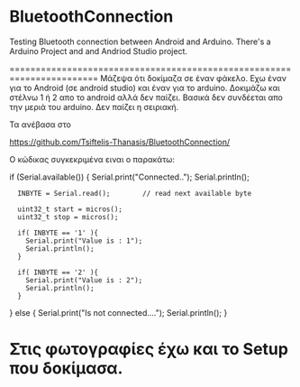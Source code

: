 BluetoothConnection
===================

Testing Bluetooth connection between Android and Arduino. There's a Arduino Project and and Andriod Studio project.


=======================================================================
Μάζεψα ότι δοκίμαζα σε έναν φάκελο.
Εχω έναν για το Android (σε android studio) και έναν για το arduino.
Δοκιμάζω και στέλνω 1 ή 2 απο το android αλλά δεν παίζει.
Βασικά δεν συνδέεται απο την μεριά του arduino.
Δεν παίζει η σειριακή.

Τα ανέβασα στο 

https://github.com/Tsiftelis-Thanasis/BluetoothConnection/

Ο κώδικας συγκεκριμένα ειναι ο παρακάτω:

if (Serial.available()) 
  {
      Serial.print("Connected..");
      Serial.println();
       
      INBYTE = Serial.read();        // read next available byte
      
      uint32_t start = micros();
      uint32_t stop = micros();
      
      if( INBYTE == '1' ){
        Serial.print("Value is : 1");
        Serial.println();
      }  
       
      if( INBYTE == '2' ){
        Serial.print("Value is : 2");
        Serial.println();
      }
  
     
  }
  else {
      Serial.print("Is not connected....");
      Serial.println();
  }

Στις φωτογραφίες έχω και το Setup που δοκίμασα.
=======================================================================
